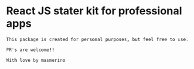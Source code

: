 # React JS stater kit for professional apps
```
This package is created for personal purposes, but feel free to use.

PR's are welcome!!
```

`With love by masmerino`